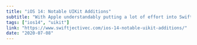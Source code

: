 ```yaml
---
title: "iOS 14: Notable UIKit Additions"
subtitle: "With Apple understandably putting a lot of effort into SwiftUI, it's great to see that UIKit is not being ignored. iOS 14 includes substantial updates to UIKit, and in this post from Jordan Morgan, we get a rundown of some of the new additions, with Swift code samples for each. I really like the move away from the target-action pattern to UIActions."
tags: ["ios14", "uikit"]
link: "https://www.swiftjectivec.com/ios-14-notable-uikit-additions/"
date: "2020-07-08"
---
```

